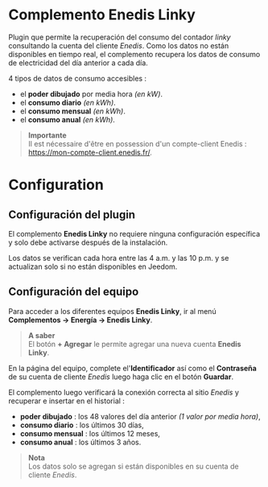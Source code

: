 # Complemento Enedis Linky

Plugin que permite la recuperación del consumo del contador *linky* consultando la cuenta del cliente *Enedis*. Como los datos no están disponibles en tiempo real, el complemento recupera los datos de consumo de electricidad del día anterior a cada día.

4 tipos de datos de consumo accesibles :
- el **poder dibujado** por media hora *(en kW)*.
- el **consumo diario** *(en kWh)*.
- el **consumo mensual** *(en kWh)*.
- el **consumo anual** *(en kWh)*.

>**Importante**      
>Il est nécessaire d'être en possession d'un compte-client Enedis : https://mon-compte-client.enedis.fr/.

# Configuration

## Configuración del plugin

El complemento **Enedis Linky** no requiere ninguna configuración específica y solo debe activarse después de la instalación.

Los datos se verifican cada hora entre las 4 a.m. y las 10 p.m. y se actualizan solo si no están disponibles en Jeedom.

## Configuración del equipo

Para acceder a los diferentes equipos **Enedis Linky**, ir al menú **Complementos → Energía → Enedis Linky**.

> **A saber**    
> El botón **+ Agregar** le permite agregar una nueva cuenta **Enedis Linky**.

En la página del equipo, complete el'**Identificador** así como el **Contraseña** de su cuenta de cliente *Enedis* luego haga clic en el botón **Guardar**.

El complemento luego verificará la conexión correcta al sitio *Enedis* y recuperar e insertar en el historial :
- **poder dibujado** : los 48 valores del día anterior *(1 valor por media hora)*,
- **consumo diario** : los últimos 30 días,
- **consumo mensual** : los últimos 12 meses,
- **consumo anual** : los últimos 3 años.

>**Nota**     
>Los datos solo se agregan si están disponibles en su cuenta de cliente *Enedis*.
